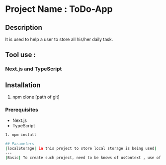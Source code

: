 # Project Name : ToDo-App

## Description
 It is used to help a user to store all his/her daily task.

## Tool use : 
### Next.js and TypeScript

 <!-- ## Table of Contents
- [Installation](#installation)
- [Usage](#usage)
- [Contributing](#contributing)
- [License](#license)
- [Contact](#contact)
- [Acknowledgments](#acknowledgments) -->

<!-- ## Roadmap
- [ ] Feature 1
- [ ] Feature 2
- [ ] Feature 3 -->

## Installation
1. npm clone [path of git]

### Prerequisites
- Next.js
- TypeScript


```bash
1. npm install

## Parameters
|localStorage| in this project to store local storage is being used|
---
|Basic| To create such project, need to be knows of usContext , use of components |
